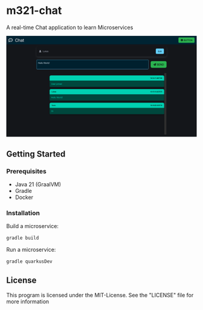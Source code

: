 # m321-chat

A real-time Chat application to learn Microservices

![app](data/chat.png)

## Getting Started

### Prerequisites

- Java 21 (GraalVM)
- Gradle
- Docker

### Installation

Build a microservice:

```bash
gradle build
```

Run a microservice:

```bash
gradle quarkusDev
```

## License

This program is licensed under the MIT-License. See the "LICENSE" file for more information